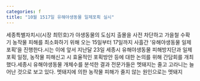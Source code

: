 ```yaml
---
categories: f
title: "10월 1517일 유해야생동물 일제포획 실시"
---
```

세종특별자치시(시장 최민호)가 야생동물의 도심지 출몰을 사전 차단하고 가을철 수확기 농작물 피해를 최소화하기 위해 오는 15일부터 17일까지 사흘간 ‘유해야생동물 일제포획’을 진행한다.시는 이에 앞서 지난달 23일 세종시 유해야생동물 피해방지단과 일제포획 일정, 농작물 피해신고 시 효율적인 포획방안 등에 대한 논의를 위해 간담회를 개최했다.세종시 유해야생동물 개체수를 분석한 결과 전문가들은 멧돼지는 줄고 고라니는 늘어난 것으로 보고 있다.																						멧돼지에 의한 농작물 피해가 줄지 않는 원인으로는 멧돼지